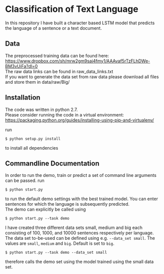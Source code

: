 # Classification of Text Language

In this repository I have built a character based LSTM model that predicts the language of a sentence or a text document.

## Data
The preprocessed training data can be found here: <br/>
https://www.dropbox.com/sh/mrw2gm9saj4fmy1/AAAvaf5rTzFLhDWe-BM3vUiFa?dl=0 <br/>
The raw data links can be found in raw_data_links.txt <br/>
If you want to generate the data set from raw data please download all files and store them in data/raw/Big/ <br/>

## Installation
The code was written in python 2.7. <br/>
Please consider running the code in a virtual environment: <br/>
https://packaging.python.org/guides/installing-using-pip-and-virtualenv/  <br/>

run
```
$ python setup.py install
```
to install all dependencies

## Commandline Documentation
In order to run the demo, train or predict a set of command line arguments can be passed.
run
```
$ python start.py
```
to run the default demo settings with the best trained model. You can enter sentences for which the language is subsequently predicted. <br/>
The demo can explicitly be called using
```
$ python start.py --task demo
```
I have created three different data sets small, medium and big each consisting of 100, 1000, and 10000 sentences respectively per language. The data set to-be-used can be defined using e.g. `--data_set small`. The values are `small`, `medium` and `big`. Default is set to `big`.
```
$ python start.py --task demo --data_set small 
```
therefore calls the demo set using the model trained using the small data set. <br/>



